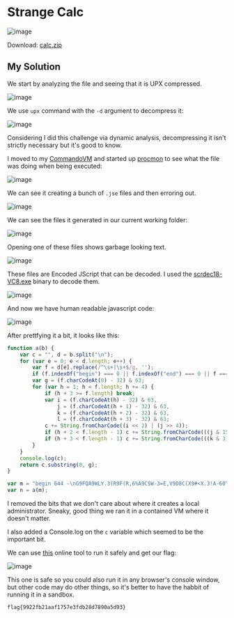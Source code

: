 # Strange Calc

![image](https://github.com/user-attachments/assets/691633b7-429c-4b2c-85db-52f5f576c521)

Download: [calc.zip](https://raw.githubusercontent.com/LazyTitan33/CTF-Writeups/refs/heads/main/Huntress-CTF-2024/challenge-files/calc.zip)

## My Solution

We start by analyzing the file and seeing that it is UPX compressed.  

![image](https://github.com/user-attachments/assets/74a29a47-252a-41da-a379-4a41911c0bb8)

We use `upx` command with the `-d` argument to decompress it:  

![image](https://github.com/user-attachments/assets/c8446eef-b363-409b-b2a1-e6c3c250acfe)

Considering I did this challenge via dynamic analysis, decompressing it isn't strictly necessary but it's good to know.

I moved to my [CommandoVM](https://github.com/mandiant/commando-vm) and started up [procmon](https://learn.microsoft.com/en-us/sysinternals/downloads/procmon) to see what the file was doing when being executed:  

![image](https://github.com/user-attachments/assets/06acf780-43c5-44d8-be57-71614d842f2b)

We can see it creating a bunch of `.jse` files and then erroring out.

![image](https://github.com/user-attachments/assets/dc25f319-69cf-4442-98f2-e4976e36dfa6)

We can see the files it generated in our current working folder:  

![image](https://github.com/user-attachments/assets/1bc01f13-1bc0-42c1-911c-e641d28c6ef7)

Opening one of these files shows garbage looking text.

![image](https://github.com/user-attachments/assets/6e4c53b2-3bee-48f9-8a2d-d728bfaf6a1c)

These files are Encoded JScript that can be decoded. I used the [scrdec18-VC8.exe](https://gist.github.com/bcse/1834878) binary to decode them.

![image](https://github.com/user-attachments/assets/0f0445b5-2e4a-4f10-9d09-87f691234895)

And now we have human readable javascript code:  

![image](https://github.com/user-attachments/assets/bcad7670-6e0d-4575-abad-02e5847fded0)

After prettfying it a bit, it looks like this:  

```javascript
function a(b) {
    var c = "", d = b.split("\n");
    for (var e = 0; e < d.length; e++) {
        var f = d[e].replace(/^\s+|\s+$/g, '');
        if (f.indexOf("begin") === 0 || f.indexOf("end") === 0 || f === "") continue;
        var g = (f.charCodeAt(0) - 32) & 63;
        for (var h = 1; h < f.length; h += 4) {
            if (h + 3 >= f.length) break;
            var i = (f.charCodeAt(h) - 32) & 63,
                j = (f.charCodeAt(h + 1) - 32) & 63,
                k = (f.charCodeAt(h + 2) - 32) & 63,
                l = (f.charCodeAt(h + 3) - 32) & 63;
            c += String.fromCharCode((i << 2) | (j >> 4));
            if (h + 2 < f.length - 1) c += String.fromCharCode(((j & 15) << 4) | (k >> 2));
            if (h + 3 < f.length - 1) c += String.fromCharCode(((k & 3) << 6) | l);
        }
    }
    console.log(c);
    return c.substring(0, g);
}

var m = "begin 644 -\nG9FQA9WLY.3(R9F(R,6%A9C$W-3=E,V9D8C(X9#<X.3!A-60Y,WT*\n`\nend";
var n = a(m);
```

I removed the bits that we don't care about where it creates a local administrator. Sneaky, good thing we ran it in a contained VM where it doesn't matter.

I also added a Console.log on the `c` variable which seemed to be the important bit.

We can use [this](https://onecompiler.com/javascript/) online tool to run it safely and get our flag:  

![image](https://github.com/user-attachments/assets/e8755994-7cf0-4c95-95e9-78a13cd1f692)

This one is safe so you could also run it in any browser's console window, but other code may do other things, so it's better to have the habbit of running it in a sandbox.

`flag{9922fb21aaf1757e3fdb28d7890a5d93}`

